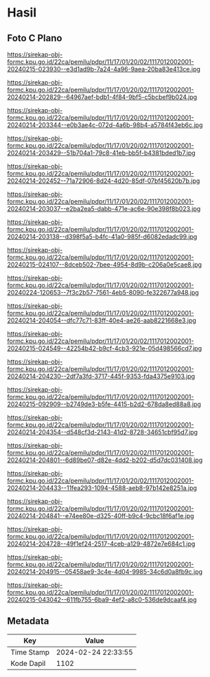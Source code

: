 # Hasil

## Foto C Plano

https://sirekap-obj-formc.kpu.go.id/22ca/pemilu/pdpr/11/17/01/20/02/1117012002001-20240215-023930--e3d1ad9b-7a24-4a96-9aea-20ba83e413ce.jpg

https://sirekap-obj-formc.kpu.go.id/22ca/pemilu/pdpr/11/17/01/20/02/1117012002001-20240214-202829--64967aef-bdb1-4f84-9bf5-c5bcbef9b024.jpg

https://sirekap-obj-formc.kpu.go.id/22ca/pemilu/pdpr/11/17/01/20/02/1117012002001-20240214-203344--e0b3ae4c-072d-4a6b-98b4-a5784f43eb6c.jpg

https://sirekap-obj-formc.kpu.go.id/22ca/pemilu/pdpr/11/17/01/20/02/1117012002001-20240214-203429--51b704a1-79c8-41eb-bb5f-b4381bded1b7.jpg

https://sirekap-obj-formc.kpu.go.id/22ca/pemilu/pdpr/11/17/01/20/02/1117012002001-20240214-202452--71a72906-8d24-4d20-85df-07bf45620b7b.jpg

https://sirekap-obj-formc.kpu.go.id/22ca/pemilu/pdpr/11/17/01/20/02/1117012002001-20240214-203037--e2ba2ea5-dabb-471e-ac6e-90e398f8b023.jpg

https://sirekap-obj-formc.kpu.go.id/22ca/pemilu/pdpr/11/17/01/20/02/1117012002001-20240214-203138--d398f5a5-b4fc-41a0-985f-d6082edadc99.jpg

https://sirekap-obj-formc.kpu.go.id/22ca/pemilu/pdpr/11/17/01/20/02/1117012002001-20240215-024107--8dceb502-7bee-4954-8d9b-c206a0e5cae8.jpg

https://sirekap-obj-formc.kpu.go.id/22ca/pemilu/pdpr/11/17/01/20/02/1117012002001-20240224-120653--7f3c2b57-7561-4eb5-8090-fe322677a948.jpg

https://sirekap-obj-formc.kpu.go.id/22ca/pemilu/pdpr/11/17/01/20/02/1117012002001-20240214-204054--dfc77c71-83ff-40e4-ae26-aab8221668e3.jpg

https://sirekap-obj-formc.kpu.go.id/22ca/pemilu/pdpr/11/17/01/20/02/1117012002001-20240215-024549--42254b42-b9cf-4cb3-921e-05d498566cd7.jpg

https://sirekap-obj-formc.kpu.go.id/22ca/pemilu/pdpr/11/17/01/20/02/1117012002001-20240214-204230--2df7a3fd-3717-445f-9353-fda4375e9103.jpg

https://sirekap-obj-formc.kpu.go.id/22ca/pemilu/pdpr/11/17/01/20/02/1117012002001-20240215-092909--b2749de3-b5fe-4415-b2d2-678da8ed88a8.jpg

https://sirekap-obj-formc.kpu.go.id/22ca/pemilu/pdpr/11/17/01/20/02/1117012002001-20240214-204354--d548cf3d-2143-41d2-8728-34651cbf95d7.jpg

https://sirekap-obj-formc.kpu.go.id/22ca/pemilu/pdpr/11/17/01/20/02/1117012002001-20240214-204801--6d89be07-d82e-4dd2-b202-d5d7dc031408.jpg

https://sirekap-obj-formc.kpu.go.id/22ca/pemilu/pdpr/11/17/01/20/02/1117012002001-20240214-204433--11fea293-1094-4588-aeb8-97b142e8251a.jpg

https://sirekap-obj-formc.kpu.go.id/22ca/pemilu/pdpr/11/17/01/20/02/1117012002001-20240214-204841--e74ee80e-d325-40ff-b9c4-9cbc18f6af1e.jpg

https://sirekap-obj-formc.kpu.go.id/22ca/pemilu/pdpr/11/17/01/20/02/1117012002001-20240214-204728--49f1ef24-2517-4ceb-a129-4872e7e684c1.jpg

https://sirekap-obj-formc.kpu.go.id/22ca/pemilu/pdpr/11/17/01/20/02/1117012002001-20240214-204915--05458ae9-3c4e-4d04-9985-34c6d0a8fb9c.jpg

https://sirekap-obj-formc.kpu.go.id/22ca/pemilu/pdpr/11/17/01/20/02/1117012002001-20240215-043042--611fb755-6ba9-4ef2-a8c0-536de9dcaaf4.jpg


## Metadata

| Key        | Value               |
| ---------- | ------------------- |
| Time Stamp | 2024-02-24 22:33:55 |
| Kode Dapil | 1102                |



